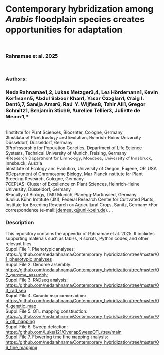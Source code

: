# Contemporary hybridization among *Arabis* floodplain species creates opportunities for adaptation
<br>

### Rahnamae et al. 2025
<br>

### Authors: 
### Neda Rahnamae1,2, Lukas Metzger3,4, Lea Hördemann1, Kevin Korfmann5, Abdul Saboor Khan1, Yasar Özoglan1, Craig I. Dent6,7, Samija Amar6, Raúl Y. Wijfjes8, Tahir Ali1, Gregor Schmitz1, Benjamin Stich9, Aurelien Tellier3, Juliette de Meaux1,*

<br>1Institute for Plant Sciences, Biocenter, Cologne, Germany
<br>2Institute of Plant Ecology and Evolution, Heinrich-Heine University Düsseldorf, Düsseldorf, Germany
<br>3Professorship for Population Genetics, Department of Life Science Systems, Technical University of Munich, Freising, Germany
<br>4Research Department for Limnology, Mondsee, University of Innsbruck, Innsbruck, Austria
<br>5Institute of Ecology and Evolution, University of Oregon, Eugene, OR, USA
<br>6Department of Chromosome Biology, Max Planck Institute for Plant Breeding Research, Cologne, Germany
<br>7CEPLAS: Cluster of Excellence on Plant Sciences, Heinrich-Heine University, Düsseldorf, Germany
<br>8Faculty of Biology, LMU Munich, Planegg-Martinsried, Germany
<br>9Julius Kühn Institute (JKI), Federal Research Centre for Cultivated Plants, Institute for Breeding Research on Agricultural Crops, Sanitz, Germany
*For correspondence (e-mail: jdemeaux@uni-koeln.de).
.
.
### Description 

This repository contains the appendix of Rahnamae et al. 2025. It includes supporting materials such as tables, R scripts, Python codes, and other relevant files.
<br>Suppl. File 1. Phenotypic analyses: 
https://github.com/nedarahnama/Contemporary_hybridization/tree/master/01_phenotypic_analyses
<br>Suppl. File 2. Genome assembly: 
https://github.com/nedarahnama/Contemporary_hybridization/tree/master/02_genome_assembly
<br>Suppl. File 3. RADseq analysis: 
https://github.com/nedarahnama/Contemporary_hybridization/tree/master/03_rad_seq
<br>Suppl. File 4. Genetic map construction: 
https://github.com/nedarahnama/Contemporary_hybridization/tree/master/04_genetic_map
<br>Suppl. File 5. QTL mapping construction: 
https://github.com/nedarahnama/Contemporary_hybridization/tree/master/05_qtl_mapping
<br>Suppl. File 6. Sweep detection: 
https://github.com/Luker121/OverlapSweepQTL/tree/main
<br>Suppl. File 7. Flowering time fine mapping analysis: 
https://github.com/nedarahnama/Contemporary_hybridization/tree/master/06_fine_mapping

 



